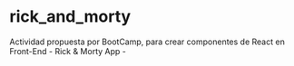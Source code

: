 # rick_and_morty
Actividad propuesta por BootCamp, para crear componentes de React en Front-End - Rick &amp; Morty App -
